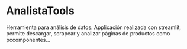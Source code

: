 # AnalistaTools
Herramienta para análisis de datos.
Applicación realizada con streamlit, permite descargar, scrapear y analizar páginas de productos como pccomponentes...